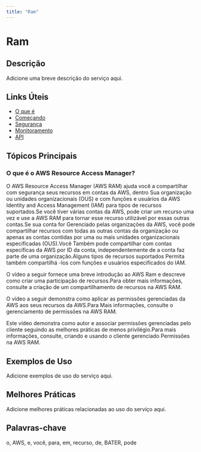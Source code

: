 ```yaml
---
title: "Ram"
---
```


# Ram

## Descrição

Adicione uma breve descrição do serviço aqui.

## Links Úteis

- [O que é](https://docs.aws.amazon.com/ram/latest/userguide/what-is.html)
- [Começando](https://docs.aws.amazon.com/ram/latest/userguide/getting-started.html)
- [Segurança](https://docs.aws.amazon.com/ram/latest/userguide/security.html)
- [Monitoramento](https://docs.aws.amazon.com/ram/latest/userguide/monitoring.html)
- [API](https://docs.aws.amazon.com/ram/latest/userguide/api.html)

## Tópicos Principais

### O que é o AWS Resource Access Manager?

O AWS Resource Access Manager (AWS RAM) ajuda você a compartilhar com segurança seus recursos em contas da AWS, dentro
Sua organização ou unidades organizacionais (OUS) e com funções e usuários da AWS Identity and Access Management (IAM)
para tipos de recursos suportados.Se você tiver várias contas da AWS, pode criar um recurso
uma vez e use a AWS RAM para tornar esse recurso utilizável por essas outras contas.Se sua conta for
Gerenciado pelas organizações da AWS, você pode compartilhar recursos com todas as outras contas da organização
ou apenas as contas contidas por uma ou mais unidades organizacionais especificadas (OUS).Você
Também pode compartilhar com contas específicas da AWS por ID da conta, independentemente de a conta
faz parte de uma organização.Alguns tipos de recursos suportados
Permita também compartilhá -los com funções e usuários especificados do IAM.

O vídeo a seguir fornece uma breve introdução ao AWS Ram e descreve como criar
uma participação de recursos.Para obter mais informações, consulte a criação de um compartilhamento de recursos na AWS RAM.

O vídeo a seguir demonstra como aplicar as permissões gerenciadas da AWS aos seus recursos da AWS.Para
Mais informações, consulte o gerenciamento de permissões na AWS RAM.

Este vídeo demonstra como autor e associar permissões gerenciadas pelo cliente seguindo as melhores práticas
de menos privilégio.Para mais informações, consulte, criando e usando o cliente gerenciado
Permissões na AWS RAM.

## Exemplos de Uso

Adicione exemplos de uso do serviço aqui.

## Melhores Práticas

Adicione melhores práticas relacionadas ao uso do serviço aqui.

## Palavras-chave

o, AWS, e, você, para, em, recurso, de, BATER, pode
